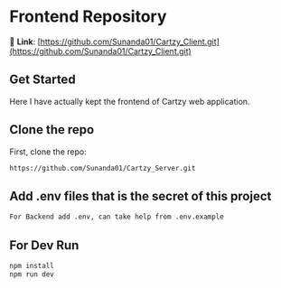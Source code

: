 # Frontend Repository
🔗 **Link**: [https://github.com/Sunanda01/Cartzy_Client.git](https://github.com/Sunanda01/Cartzy_Client.git)

## Get Started
Here I have actually kept the frontend of Cartzy web application.

## Clone the repo
First, clone the repo:
```bash
https://github.com/Sunanda01/Cartzy_Server.git
```

## Add .env files that is the secret of this project
```bash
For Backend add .env, can take help from .env.example
```

## For Dev Run
```bash
npm install
npm run dev
```
